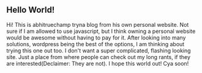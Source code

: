 ## Hello World! 
Hi! This is abhitruechamp tryna blog from his own personal website. Not sure if I am allowed to use javascript, but I think owning a personal website would be awesome without having to pay for it. After looking into many solutions, wordpress being the best of the options, I am thinking about trying this one out too. I don't want a super complicated, flashing looking site. Just a place from where people can check out my long rants, if they are interested(Declaimer: They are not). I hope this world out! 
Cya soon!

